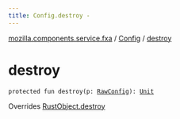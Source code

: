 ```yaml
---
title: Config.destroy - 
---
```


[mozilla.components.service.fxa](../index.html) / [Config](index.html) / [destroy](./destroy.html)

# destroy

`protected fun destroy(p: `[`RawConfig`](../-raw-config/index.html)`): `[`Unit`](https://kotlinlang.org/api/latest/jvm/stdlib/kotlin/-unit/index.html)

Overrides [RustObject.destroy](../-rust-object/destroy.html)

